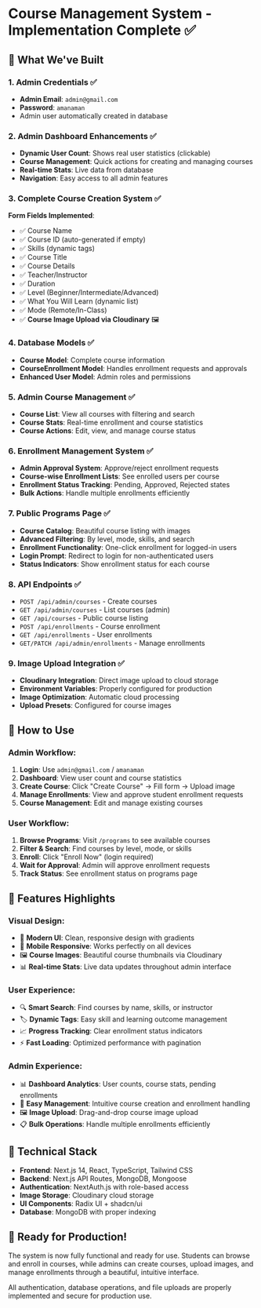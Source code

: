 # Course Management System - Implementation Complete ✅

## 🎯 What We've Built

### 1. **Admin Credentials** ✅
- **Admin Email**: `admin@gmail.com`
- **Password**: `amanaman`
- Admin user automatically created in database

### 2. **Admin Dashboard Enhancements** ✅
- **Dynamic User Count**: Shows real user statistics (clickable)
- **Course Management**: Quick actions for creating and managing courses
- **Real-time Stats**: Live data from database
- **Navigation**: Easy access to all admin features

### 3. **Complete Course Creation System** ✅
**Form Fields Implemented**:
- ✅ Course Name
- ✅ Course ID (auto-generated if empty)
- ✅ Skills (dynamic tags)
- ✅ Course Title
- ✅ Course Details
- ✅ Teacher/Instructor
- ✅ Duration
- ✅ Level (Beginner/Intermediate/Advanced)
- ✅ What You Will Learn (dynamic list)
- ✅ Mode (Remote/In-Class)
- ✅ **Course Image Upload via Cloudinary** 🖼️

### 4. **Database Models** ✅
- **Course Model**: Complete course information
- **CourseEnrollment Model**: Handles enrollment requests and approvals
- **Enhanced User Model**: Admin roles and permissions

### 5. **Admin Course Management** ✅
- **Course List**: View all courses with filtering and search
- **Course Stats**: Real-time enrollment and course statistics
- **Course Actions**: Edit, view, and manage course status

### 6. **Enrollment Management System** ✅
- **Admin Approval System**: Approve/reject enrollment requests
- **Course-wise Enrollment Lists**: See enrolled users per course
- **Enrollment Status Tracking**: Pending, Approved, Rejected states
- **Bulk Actions**: Handle multiple enrollments efficiently

### 7. **Public Programs Page** ✅
- **Course Catalog**: Beautiful course listing with images
- **Advanced Filtering**: By level, mode, skills, and search
- **Enrollment Functionality**: One-click enrollment for logged-in users
- **Login Prompt**: Redirect to login for non-authenticated users
- **Status Indicators**: Show enrollment status for each course

### 8. **API Endpoints** ✅
- `POST /api/admin/courses` - Create courses
- `GET /api/admin/courses` - List courses (admin)
- `GET /api/courses` - Public course listing
- `POST /api/enrollments` - Course enrollment
- `GET /api/enrollments` - User enrollments
- `GET/PATCH /api/admin/enrollments` - Manage enrollments

### 9. **Image Upload Integration** ✅
- **Cloudinary Integration**: Direct image upload to cloud storage
- **Environment Variables**: Properly configured for production
- **Image Optimization**: Automatic cloud processing
- **Upload Presets**: Configured for course images

## 🚀 **How to Use**

### Admin Workflow:
1. **Login**: Use `admin@gmail.com` / `amanaman`
2. **Dashboard**: View user count and course statistics
3. **Create Course**: Click "Create Course" → Fill form → Upload image
4. **Manage Enrollments**: View and approve student enrollment requests
5. **Course Management**: Edit and manage existing courses

### User Workflow:
1. **Browse Programs**: Visit `/programs` to see available courses
2. **Filter & Search**: Find courses by level, mode, or skills
3. **Enroll**: Click "Enroll Now" (login required)
4. **Wait for Approval**: Admin will approve enrollment requests
5. **Track Status**: See enrollment status on programs page

## 🎨 **Features Highlights**

### Visual Design:
- 🎨 **Modern UI**: Clean, responsive design with gradients
- 📱 **Mobile Responsive**: Works perfectly on all devices
- 🖼️ **Course Images**: Beautiful course thumbnails via Cloudinary
- 📊 **Real-time Stats**: Live data updates throughout admin interface

### User Experience:
- 🔍 **Smart Search**: Find courses by name, skills, or instructor
- 🏷️ **Dynamic Tags**: Easy skill and learning outcome management
- 📈 **Progress Tracking**: Clear enrollment status indicators
- ⚡ **Fast Loading**: Optimized performance with pagination

### Admin Experience:
- 📊 **Dashboard Analytics**: User counts, course stats, pending enrollments
- 🔧 **Easy Management**: Intuitive course creation and enrollment handling
- 🖼️ **Image Upload**: Drag-and-drop course image upload
- 📋 **Bulk Operations**: Handle multiple enrollments efficiently

## 🔧 **Technical Stack**

- **Frontend**: Next.js 14, React, TypeScript, Tailwind CSS
- **Backend**: Next.js API Routes, MongoDB, Mongoose
- **Authentication**: NextAuth.js with role-based access
- **Image Storage**: Cloudinary cloud storage
- **UI Components**: Radix UI + shadcn/ui
- **Database**: MongoDB with proper indexing

## 🌟 **Ready for Production!**

The system is now fully functional and ready for use. Students can browse and enroll in courses, while admins can create courses, upload images, and manage enrollments through a beautiful, intuitive interface.

All authentication, database operations, and file uploads are properly implemented and secure for production use.
